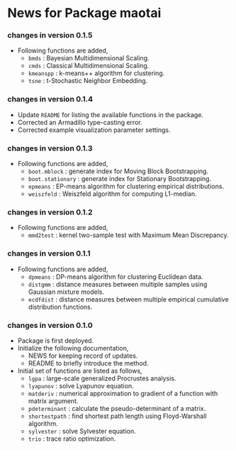 # News for Package maotai

### changes in version 0.1.5
  * Following functions are added,
    - `bmds`     : Bayesian Multidimensional Scaling.
    - `cmds`     : Classical Multidimensional Scaling.
    - `kmeanspp` : k-means++ algorithm for clustering.
    - `tsne`     : t-Stochastic Neighbor Embedding.

### changes in version 0.1.4
  * Update `README` for listing the available functions in the package.
  * Corrected an Armadillo type-casting error.
  * Corrected example visualization parameter settings.
  
### changes in version 0.1.3
  * Following functions are added,
    - `boot.mblock`     : generate index for Moving Block Bootstrapping.
    - `boot.stationary` : generate index for Stationary Bootstrapping.
    - `epmeans`         : EP-means algorithm for clustering empirical distributions.
    - `weiszfeld`       : Weiszfeld algorithm for computing L1-median.
    
### changes in version 0.1.2
  * Following functions are added,
    - `mmd2test`        : kernel two-sample test with Maximum Mean Discrepancy.
    
### changes in version 0.1.1
  * Following functions are added,
    - `dpmeans`         : DP-means algorithm for clustering Euclidean data.
    - `distgmm`         : distance measures between multiple samples using Gaussian mixture models.
    - `ecdfdist`        : distance measures between multiple empirical cumulative distribution functions.
    
### changes in version 0.1.0
  * Package is first deployed.
  * Initialize the following documentation,
    - NEWS for keeping record of updates.
    - README to briefly introduce the method.
  * Initial set of functions are listed as follows,
    - `lgpa`            : large-scale generalized Procrustes analysis.
    - `lyapunov`        : solve Lyapunov equation.
    - `matderiv`        : numerical approximation to gradient of a function with matrix argument.
    - `pdeterminant`    : calculate the pseudo-determinant of a matrix.
    - `shortestpath`    : find shortest path length using Floyd-Warshall algorithm.
    - `sylvester`       : solve Sylvester equation.
    - `trio`            : trace ratio optimization.
